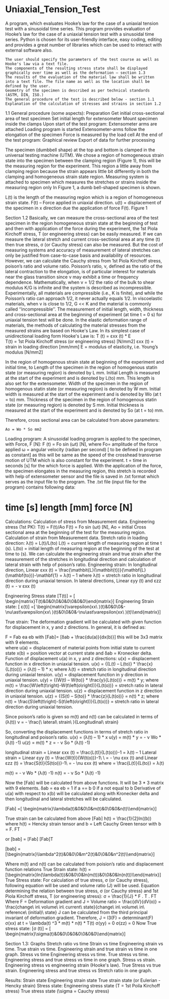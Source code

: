 # Uniaxial_Tension_Test
A program, which evaluates Hooke’s law for the case of a uniaxial tension test with a sinusoidal time series.
This program provides evaluation of Hooke’s law for the case of a uniaxial tension test with a sinusoidal time series. Python is chosen for its user-friendly interface, easy coding, editing and provides a great number of libraries which can be used to interact with external software also.

	The user should specify the parameters of the test course as well as Hooke's law via a text file.
	The components of the resulting stress state shall be displayed graphically over time as well as the deformation – section 1.3 
	The results of the evaluation of the material law shall be written into a text file. The file name as well as the location shall be defined by the user.
	Geometry of the specimen is described as per technical standards (ASTM, DIN, ISO.)
	The general procedure of the test is described below - section 1.1
	Explanation of the calculation of stresses and strains in section 1.2

1.1 General procedure (some aspects): 
	Preparation 
	Get initial cross-sectional area of test specimen 
Set initial length for extensometer 
Mount specimen inside the clamps 
	Upon start of the test program: 
Extensometer arms are attached 
Loading program is started 
	Extensometer-arms follow the elongation of the specimen 
	Force is measured by the load cell 
	At the end of the test program: 
Graphical review 
Export of data for further processing 

The specimen (dumbbell shape) at the top and bottom is clamped in the universal testing machine (UTM). We chose a region of homogeneous strain state into the specimen between the clamping region (Figure 1), this will be the measuring region for the experiment. This region a little away from clamping region because the strain appears little bit differently in both the clamping and homogeneous strain state region. Measuring system is attached to specimen which measures the stretches or strains inside the measuring region only
In Figure 1, a dumb bell-shaped specimen is shown.

L(t) is the length of the measuring region which is a 
region of homogeneous strain state. 
F(t) – Force applied in uniaxial direction.
u(t) = displacement of the specimen in x direction
           due the application of force F(t).
Figure 1


Section 1.2
Basically, we can measure the cross-sectional area of the test specimen in the region homogeneous strain state at the beginning of test and then with application of the force during the experiment, the 1st Piola Kirchoff stress, T (or engineering stress) can be easily measured. If we can measure the lateral stretch and current cross-sectional area at any time (t) then true stress, σ (or Cauchy stress) can also be measured. But the cost of measuring systems and accuracy of measurement of lateral stretches can only be justified from case-to-case basis and availability of resources. However, we can calculate the Cauchy stress from 1st Piola Kirchoff stress, poison’s ratio and volume ratio.
Poisson’s ratio, ν, defined as the ratio of the lateral contraction to the elongation, is of particular interest for materials near the glass transition since ν may exhibit a time or frequency dependence. Mathematically, when ν = 1/2 the ratio of the bulk to shear modulus K/G is infinite and the system is described as incompressible. Experimentally, all materials are compressible (i.e., K is finite), and while the Poisson’s ratio can approach 1/2, it never actually equals 1/2. In viscoelastic materials, when ν is close to 1/2, G << K and the material is commonly called ‘‘incompressible’’.
The measurement of initial length, width, thickness and cross-sectional area at the beginning of experiment (at time t = 0 s) for uniaxial tension test will be done.
In the elastic deformation range of materials, the methods of calculating the material stresses from the measured strains are based on Hooke's Law. In its simplest case of unidirectional loading form Hooke's Law is:
T (t) = εxx (t) * Ε      
T(t) = 1st Piola Kirchoff stress (or engineering stress) [N/mm2]
εxx (t) = strain in loading direction [mm/mm]
Ε = modulus of elasticity, i.e. Young’s modulus [N/mm2]
  
In the region of homogenous strain state at beginning of the experiment and initial time, to
	Length of the specimen in the region of homogenous statin state (or measuring region) is denoted by L mm. Initial Length is measured at the start of the experiment and is denoted by L(to) mm. This length is also set for the extensometer.
	Width of the specimen in the region of homogenous statin state (or measuring region) is denoted by W mm. Initial width is measured at the start of the experiment and is denoted by Wo (at t = to) mm.
	Thickness of the specimen in the region of homogenous statin state (or measuring region) is denoted by S mm. Initial thickness is measured at the start of the experiment and is denoted by So (at t = to) mm.

Therefore, cross sectional area can be calculated from above parameters:

	Ao = Wo * So mm2





Loading program:
A sinusoidal loading program is applied to the specimen, with Force, F [N]:
F (t) = Fo sin (ωt) [N], where	Fo= amplitude of the force applied 
ω = angular velocity (radian per second) [ to be defined in program as constant] as this will be same as the speed of the crosshead transverse motion of UTM which is also constant for the experiment.
t = time in seconds [s] for the which force is applied.
With the application of the force, the specimen elongates in the measuring region, this stretch is recorded with help of extensometer sensor and the file is saved in .txt format which serves as the input file to the program. 
The .txt file (input file for the program) contains following data:
  # time [s]   length [mm]  force [N]
Calculations:
	Calculation of stress from Measurement data.
Engineering stress (1st PK): T(t) = F(t)/Ao 
F(t) = Fo sin (ωt) [N],
Ao  = initial Cross sectional area at the beginning of the test for the measuring region. 
	Calculation of strain from Measurement data.
Stretch ratio in loading direction: λ(t) = L(t)/L(to) 
L(t) = current length of measuring region at time t (s).
L(to) = initial length of measuring region at the beginning of the test at time to (s).
We can calculate the engineering strain and true strain after the measurement of the stretches in longitudinal direction and calculation of lateral strain with help of poison’s ratio. 
Engineering strain:
	In longitudinal direction, Linear εxx (t) = \frac{\mathbit{L}(\mathbit{t})}{\mathbf{L}(\mathbf{to})}-\mathbf{1} = λ(t) – 1 where λ(t) = stretch ratio in longitudinal direction during uniaxial tension. 
	In lateral directions, Linear εyy (t) and εzz (t) = - ν εxx (t)

Engineering Stress state 
[T(t)] = [ \begin{matrix}T(t)&0&0\\0&0&0\\0&0&0\\\end{matrix}]
Engineering Strain state:
[ ε(t)] =[ \begin{matrix}\varepsilon(xx\ )(t)&0&0\\0&-\nu\ast\varepsilon(xx\ )(t)&0\\0&0&-\nu\ast\varepsilon(xx\ )(t)\\\end{matrix}]


True strain:
The deformation gradient will be calculated with given function for displacement in x, y and z directions. In general, it is defined as:

F = Fab ea    eb               with [Fab]= [δab + \frac{du(a)}{dx(b)}]   this will be 3x3 matrix with 9 elements.           
 where u(a) = displacement of material points from initial state to current state 
x(b) = position vector at current state and 
δab = Kronecker delta.
Function of displacement u(a) in x, y and z directions:
	u(x) = displacement function in x direction in uniaxial tension.
u(x) = {(L(t) – L(to)} *  \frac{x}{L(t(o))} = (λ(t) – 1) * x; where  λ(t) = stretch ratio in longitudinal direction during uniaxial tension. 
	u(y) = displacement function in y direction in uniaxial tension.
u(y) = {(W(t) – W(to)} *  \frac{y}{L(t(o))} = m(t) * y; where m(t) = \frac{W\left(t\right)-W(t\left(o\right))}{L(t(o))} = stretch ratio in lateral direction during uniaxial tension. 
	u(z) = displacement function in z direction in uniaxial tension.
u(z) = {(S(t) – S(to)} *  \frac{z}{L(t(o))} = n(t) * z; where n(t) = \frac{S\left(t\right)-S(t\left(o\right))}{L(t(o))} = stretch ratio in lateral direction during uniaxial tension. 

Since poison’s ratio is given so m(t) and n(t) can be calculated in terms of (λ(t))
ν   =  -  \frac{\ lateral\ strain\ }{Longitudinal\ strain}

So, converting the displacement functions in terms of stretch ratio in longitudinal and poison’s ratio.
u(x) = (λ(t) – 1) * x
u(y) = m(t) * y = - ν Wo * (λ(t) -1)
u(z) = m(t) * z =  - ν So * (λ(t) -1)

longitudinal strain = Linear εxx (t) = \frac{L(t)}{L(t(o))}-1 = λ(t) – 1 
Lateral strain = Linear εyy (t) = \frac{W(t)}{W(t(o))}-1\ \ = - \nu εxx (t) and Linear εzz (t) = \frac{S(t)}{S(t(o))}-1\  = - \nu εxx (t)
where = \frac{L(t)}{L(to)} = λ(t) 

m(t) = - ν Wo * (λ(t) -1)
n(t) = - ν So * (λ(t) -1)



Now the [Fab] will be calculated from above functions. It will be 3 * 3 matrix with 9 elements. 
δab = ea    eb     =	 1	 if a == b
			  0	 if a not equal to b
Derivative of u(a) with respect to x(b) will be calculated along with Kronecker delta and then longitudinal and lateral stretches will be calculated. 


[Fab] =[ \begin{matrix}\lambda(t)&0&0\\0&m(t)&0\\0&0&n(t)\\\end{matrix}]

True strain can be calculated from above [Fab]
h(t) = \frac{1}{2}ln((b))
where h(t) = Hencky strain tensor and 
b = Left Cauchy Green tensor with b = F. FT

or [bab] = [Fab] [Fab]T

[bab] =[\begin{matrix}\lambda^2(t)&0&0\\0&m^2(t)&0\\0&0&n^2(t)\\\end{matrix}]

Where m(t) and n(t) can be calculated from poision’s ratio and displacement function relations
True Strain state:
h(t) = [\begin{matrix}ln(\lambda(t))&0&0\\0&ln(m(t))&0\\0&0&ln(n(t))\\\end{matrix}]
True Stress state:
For calculation of true stress, σ (or Cauchy stress), following equation will be used and 
volume ratio (J) will be used. 
Equation determining the relation between true stress, σ (or Cauchy stress) and 1st Piola Kirchoff stress, T (or engineering stress):
σ =  \frac{1}{J} * F . T . FT
Where F = Deformation gradient and 
	J = Volume ratio =  \frac{dV}{dV(o)} = \frac{change\ in\ volume\ in\ current\ state}{change\ in\ volume\ in\ reference\ (initial)\ state}
J can be calculated from the third principal invariant of deformation gradient. Therefore, 
J = I3(F) = determinant(F)
σ(xx) at t = \lambda(t) ^3 * m(t) * n(t) * T(t)
σ(yy) = 0 
σ(zz) = 0
Now True stress state:
[σ (t)] = [ \begin{matrix}\sigma(t)&0&0\\0&0&0\\0&0&0\\\end{matrix}]


Section 1.3: Graphs 
	Stretch ratio vs time 
	Strain vs time
	Engineering strain vs time.
	True strain vs time.
	Engineering strain and true strain vs time in one graph.
	Stress vs time
	Engineering stress vs time.
	True stress vs time.
	Engineering stress and true stress vs time in one graph.
	Stress vs strain.
	Engineering stress vs engineering strain (Hooke's law).
	True Stress vs true strain.
	Engineering stress and true stress vs Stretch ratio in one graph.

Results: 
	Strain state
	Engineering strain state 
	True strain state (or Eulerian - Hencky strain)
	Stress state:
	Engineering stress state (T = 1st Poila Kirchoff stress)
	True stress state (\sigma = Cauchy stress)
 

